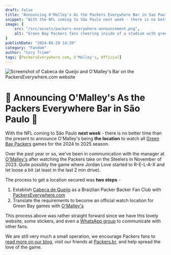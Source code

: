 ```yaml
---
draft: false
title: "Announcing O'Malley's As the Packers Everywhere Bar in Sao Paulo"
snippet: "With the NFL coming to São Paulo next week - there is no better time than the present to announce O'Malley's being THE location to watch all Green Bay Packers games for the 2024 season."
image: {
    src: "/src/assets/packers-everywhere-announcement.png",
    alt: "Green Bay Packers fans cheering inside of a stadium with green and gold jerseys"
}
publishDate: "2024-08-29 14:39"
category: "Fandom"
author: "Cory Trimm"
tags: [PackersEverywhere.com, O'Malley's, Official]
---
```


![Screenshot of Cabeca de Queijo and O'Malley's Bar on the PackersEverywhere.com website](../../assets/packers-everywhere-announcement.png)

# 🚨 Announcing O'Malley's As the Packers Everywhere Bar in São Paulo 🚨
With the NFL coming to São Paulo **next week** - there is no better time than the present to announce O'Malley's being **the location** to watch all [Green Bay Packers](https://packers.com) games for the 2024 to 2025 season.

Over the past year or so, we've been in communication with the manager at [O'Malley's](https://www.omalleysbar.net/) after watching the Packers take on the Steelers in November of 2023. Quite possibly the game where Jordan Love started to R-E-L-A-X and let loose a bit (at least in the last 2 min drive).

The process to get a location secured was **two steps** - 
1. Establish [Cabeça de Queijo](https://cabecadequeijo.com) as a Braizlian Packer Backer Fan Club with [PackersEverywhere.com](https://packerseverywhere.com)
2. Translate the requirements to become an official watch location for Green Bay games with [O'Malley's](https://www.omalleysbar.net/)

This process above was rather straight forward since we have this lovely website, some stickers, and even a [WhatsApp group](/chapters/sao-paulo/) to communicate with other fans.

We are still very much a small operation, we encourage Packers fans to [read more on our blog](/blog/), visit our friends at [Packers.br](https://www.packersbrasil.com.br/), and help spread the love of the game.
